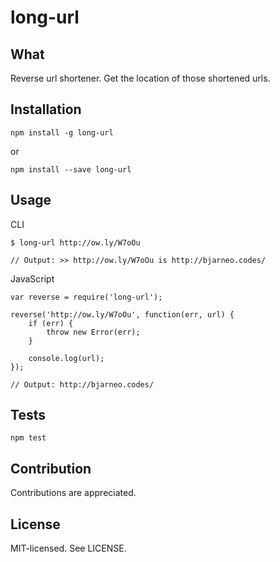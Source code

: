 long-url
======

What
------
Reverse url shortener. Get the location of those shortened urls.

Installation
------
```
npm install -g long-url
```

or

```
npm install --save long-url
```

Usage
------
CLI
```
$ long-url http://ow.ly/W7oOu

// Output: >> http://ow.ly/W7oOu is http://bjarneo.codes/
```

JavaScript
```
var reverse = require('long-url');

reverse('http://ow.ly/W7oOu', function(err, url) {
    if (err) {
        throw new Error(err);
    }

    console.log(url);
});

// Output: http://bjarneo.codes/
```

Tests
------
```
npm test
```

Contribution
------
Contributions are appreciated.

License
------
MIT-licensed. See LICENSE.
